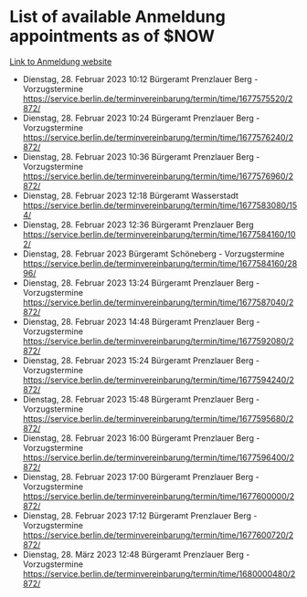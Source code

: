 # List of available Anmeldung appointments as of $NOW
[Link to Anmeldung website](https://service.berlin.de/terminvereinbarung/termin/tag.php?termin=1&anliegen[]=120686&dienstleisterlist=122210,122217,327316,122219,327312,122227,327314,122231,327346,122243,327348,122254,122252,329742,122260,329745,122262,329748,122271,327278,122273,327274,122277,327276,330436,122280,327294,122282,327290,122284,327292,122291,327270,122285,327266,122286,327264,122296,327268,150230,329760,122297,327286,122294,327284,122312,329763,122314,329775,122304,327330,122311,327334,122309,327332,317869,122281,327352,122279,329772,122283,122276,327324,122274,327326,122267,329766,122246,327318,122251,327320,122257,327322,122208,327298,122226,327300&herkunft=http%3A%2F%2Fservice.berlin.de%2Fdienstleistung%2F120686%2F)
- Dienstag, 28. Februar 2023 10:12 Bürgeramt Prenzlauer Berg - Vorzugstermine https://service.berlin.de/terminvereinbarung/termin/time/1677575520/2872/
- Dienstag, 28. Februar 2023 10:24 Bürgeramt Prenzlauer Berg - Vorzugstermine https://service.berlin.de/terminvereinbarung/termin/time/1677576240/2872/
- Dienstag, 28. Februar 2023 10:36 Bürgeramt Prenzlauer Berg - Vorzugstermine https://service.berlin.de/terminvereinbarung/termin/time/1677576960/2872/
- Dienstag, 28. Februar 2023 12:18 Bürgeramt Wasserstadt https://service.berlin.de/terminvereinbarung/termin/time/1677583080/154/
- Dienstag, 28. Februar 2023 12:36 Bürgeramt Prenzlauer Berg https://service.berlin.de/terminvereinbarung/termin/time/1677584160/102/
- Dienstag, 28. Februar 2023  Bürgeramt Schöneberg - Vorzugstermine https://service.berlin.de/terminvereinbarung/termin/time/1677584160/2896/
- Dienstag, 28. Februar 2023 13:24 Bürgeramt Prenzlauer Berg - Vorzugstermine https://service.berlin.de/terminvereinbarung/termin/time/1677587040/2872/
- Dienstag, 28. Februar 2023 14:48 Bürgeramt Prenzlauer Berg - Vorzugstermine https://service.berlin.de/terminvereinbarung/termin/time/1677592080/2872/
- Dienstag, 28. Februar 2023 15:24 Bürgeramt Prenzlauer Berg - Vorzugstermine https://service.berlin.de/terminvereinbarung/termin/time/1677594240/2872/
- Dienstag, 28. Februar 2023 15:48 Bürgeramt Prenzlauer Berg - Vorzugstermine https://service.berlin.de/terminvereinbarung/termin/time/1677595680/2872/
- Dienstag, 28. Februar 2023 16:00 Bürgeramt Prenzlauer Berg - Vorzugstermine https://service.berlin.de/terminvereinbarung/termin/time/1677596400/2872/
- Dienstag, 28. Februar 2023 17:00 Bürgeramt Prenzlauer Berg - Vorzugstermine https://service.berlin.de/terminvereinbarung/termin/time/1677600000/2872/
- Dienstag, 28. Februar 2023 17:12 Bürgeramt Prenzlauer Berg - Vorzugstermine https://service.berlin.de/terminvereinbarung/termin/time/1677600720/2872/
- Dienstag, 28. März 2023 12:48 Bürgeramt Prenzlauer Berg - Vorzugstermine https://service.berlin.de/terminvereinbarung/termin/time/1680000480/2872/
